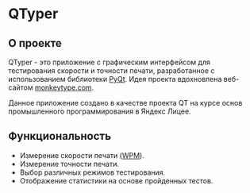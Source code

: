 # QTyper

## О проекте

QTyper - это приложение с графическим интерфейсом для тестирования скорости и точности печати, разработанное с использованием библиотеки [PyQt](https://doc.qt.io/qtforpython-6/). Идея проекта вдохновлена веб-сайтом [monkeytype.com](https://monkeytype.com/).

Данное приложение создано в качестве проекта QT на курсе основ промышленного программирования в Яндекс Лицее.

## Функциональность

- Измерение скорости печати ([WPM](## "Words Per Minute - Слова В Минуту")).
- Измерение точности печати.
- Выбор различных режимов тестирования.
- Отображение статистики на основе пройденных тестов.